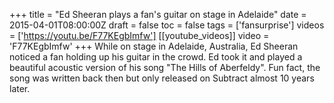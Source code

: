 +++
title = "Ed Sheeran plays a fan's guitar on stage in Adelaide"
date = 2015-04-01T08:00:00Z
draft = false
toc = false
tags = ['fansurprise']
videos = ['https://youtu.be/F77KEgbImfw']
[[youtube_videos]]
video = 'F77KEgbImfw'
+++
While on stage in Adelaide, Australia, Ed Sheeran noticed a fan holding up his guitar in the crowd. Ed took it and played a beautiful acoustic version of his song "The Hills of Aberfeldy". Fun fact, the song was written back then but only released on Subtract almost 10 years later.

